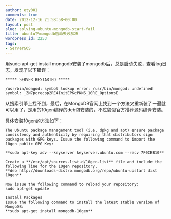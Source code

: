 ```yaml
---
author: ety001
comments: true
date: 2012-12-16 21:58:58+00:00
layout: post
slug: solving-ubuntu-mongodb-start-fail
title: ubuntu下mongodb启动失败解决
wordpress_id: 2253
tags:
- Server&OS
---
```


用sudo apt-get install mongodb安装了mongodb后，总是启动失败，查看log日志，发现了以下错误：
```
***** SERVER RESTARTED *****

/usr/bin/mongod: symbol lookup error: /usr/bin/mongod: undefined symbol: _ZN7pcrecpp2RE4InitEPKcPKNS_10RE_OptionsE
```

从搜索引擎上找不到，最后，在MongoDB官网上找到一个方法又重新装了一遍就可以用了，是用的10gen编译的deb包安装的，不过貌似官方推荐源码编译安装。

具体安装10gen的方法如下：

```
The Ubuntu package management tool (i.e. dpkg and apt) ensure package consistency and authenticity by requiring that distributors sign packages with GPG keys. Issue the following command to import the 10gen public GPG Key:

**sudo apt-key adv --keyserver keyserver.ubuntu.com --recv 7F0CEB10**

Create a **/etc/apt/sources.list.d/10gen.list** file and include the following line for the 10gen repository.
**deb http://downloads-distro.mongodb.org/repo/ubuntu-upstart dist 10gen**

Now issue the following command to reload your repository:
sudo apt-get update

Install Packages
Issue the following command to install the latest stable version of MongoDB:
**sudo apt-get install mongodb-10gen**
```


